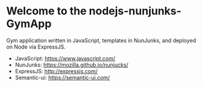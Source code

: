Welcome to the nodejs-nunjunks-GymApp
======================================

Gym application written in JavaScript, templates in NunJunks, and deployed on Node via ExpressJS.

* JavaScript: https://www.javascript.com/
* NunJunks: https://mozilla.github.io/nunjucks/
* ExpressJS: http://expressjs.com/
* Semantic-ui: https://semantic-ui.com/
